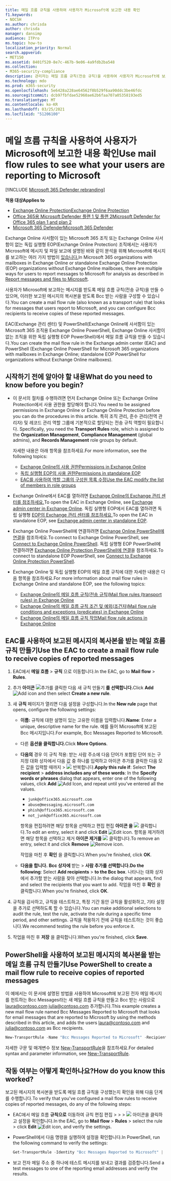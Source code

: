 ```yaml
---
title: 메일 흐름 규칙을 사용하여 사용자가 Microsoft에 보고한 내용 확인
f1.keywords:
- NOCSH
ms.author: chrisda
author: chrisda
manager: dansimp
audience: ITPro
ms.topic: how-to
localization_priority: Normal
search.appverid:
- MET150
ms.assetid: 8401f520-8e7c-467b-9e06-4a9fdb2ba548
ms.collection:
- M365-security-compliance
description: 관리자는 메일 흐름 규칙(전송 규칙)을 사용하여 사용자가 Microsoft에 보고하는 메시지의 복사본을 받는 방법을 배울 수 있습니다.
ms.technology: mdo
ms.prod: m365-security
ms.openlocfilehash: 5e6428a228ae64562f0b529f6aa90ddc3be46fdc
ms.sourcegitcommit: dcb97fbfdae52960ae62b6faa707a05358193ed5
ms.translationtype: MT
ms.contentlocale: ko-KR
ms.lasthandoff: 03/25/2021
ms.locfileid: "51206100"
---
```

# <a name="use-mail-flow-rules-to-see-what-your-users-are-reporting-to-microsoft"></a><span data-ttu-id="4f31c-103">메일 흐름 규칙을 사용하여 사용자가 Microsoft에 보고한 내용 확인</span><span class="sxs-lookup"><span data-stu-id="4f31c-103">Use mail flow rules to see what your users are reporting to Microsoft</span></span>

[!INCLUDE [Microsoft 365 Defender rebranding](../includes/microsoft-defender-for-office.md)]

<span data-ttu-id="4f31c-104">**적용 대상**</span><span class="sxs-lookup"><span data-stu-id="4f31c-104">**Applies to**</span></span>
- [<span data-ttu-id="4f31c-105">Exchange Online Protection</span><span class="sxs-lookup"><span data-stu-id="4f31c-105">Exchange Online Protection</span></span>](exchange-online-protection-overview.md)
- [<span data-ttu-id="4f31c-106">Office 365용 Microsoft Defender 플랜 1 및 플랜 2</span><span class="sxs-lookup"><span data-stu-id="4f31c-106">Microsoft Defender for Office 365 plan 1 and plan 2</span></span>](defender-for-office-365.md)
- [<span data-ttu-id="4f31c-107">Microsoft 365 Defender</span><span class="sxs-lookup"><span data-stu-id="4f31c-107">Microsoft 365 Defender</span></span>](../defender/microsoft-365-defender.md)

<span data-ttu-id="4f31c-108">Exchange Online 사서함이 있는 Microsoft 365 조직 또는 Exchange Online 사서함이 없는 독립 실행형 EOP(Exchange Online Protection) 조직에서는 사용자가 Microsoft에 메시지 및 파일 보고에 설명된 바와 같이 분석을 위해 Microsoft에 메시지를 보고하는 여러 가지 방법이 [있습니다.](report-junk-email-messages-to-microsoft.md)</span><span class="sxs-lookup"><span data-stu-id="4f31c-108">In Microsoft 365 organizations with mailboxes in Exchange Online or standalone Exchange Online Protection (EOP) organizations without Exchange Online mailboxes, there are multiple ways for users to report messages to Microsoft for analysis as described in [Report messages and files to Microsoft](report-junk-email-messages-to-microsoft.md).</span></span>

<span data-ttu-id="4f31c-109">사용자가 Microsoft에 보고하는 메시지를 받도록 메일 흐름 규칙(전송 규칙)을 만들 수 있으며, 이러한 보고된 메시지의 복사본을 받도록 Bcc 받는 사람을 구성할 수 있습니다.</span><span class="sxs-lookup"><span data-stu-id="4f31c-109">You can create a mail flow rule (also known as a transport rule) that looks for messages that users report to Microsoft, and you can configure Bcc recipients to receive copies of these reported messages.</span></span>

<span data-ttu-id="4f31c-110">EAC(Exchange 관리 센터) 및 PowerShell(Exchange Online에 사서함이 있는 Microsoft 365 조직용 Exchange Online PowerShell, Exchange Online 사서함이 없는 조직을 위한 독립 실행형 EOP PowerShell)에서 메일 흐름 규칙을 만들 수 있습니다.</span><span class="sxs-lookup"><span data-stu-id="4f31c-110">You can create the mail flow rule in the Exchange admin center (EAC) and PowerShell (Exchange Online PowerShell for Microsoft 365 organizations with mailboxes in Exchange Online; standalone EOP PowerShell for organizations without Exchange Online mailboxes).</span></span>

## <a name="what-do-you-need-to-know-before-you-begin"></a><span data-ttu-id="4f31c-111">시작하기 전에 알아야 할 내용</span><span class="sxs-lookup"><span data-stu-id="4f31c-111">What do you need to know before you begin?</span></span>

- <span data-ttu-id="4f31c-112">이 문서의 절차를 수행하려면 먼저 Exchange Online 또는 Exchange Online Protection에서 사용 권한을 할당해야 합니다.</span><span class="sxs-lookup"><span data-stu-id="4f31c-112">You need to be assigned permissions in Exchange Online or Exchange Online Protection before you can do the procedures in this article.</span></span> <span data-ttu-id="4f31c-113">특히 조직 관리, 준수 관리(전역 관리자) 및  레코드 관리 역할 그룹에  기본적으로 할당되는 전송 규칙 역할이 필요합니다. </span><span class="sxs-lookup"><span data-stu-id="4f31c-113">Specifically, you need the **Transport Rules** role, which is assigned to the **Organization Management**, **Compliance Management** (global admins), and **Records Management** role groups by default.</span></span>

  <span data-ttu-id="4f31c-114">자세한 내용은 아래 항목을 참조하세요.</span><span class="sxs-lookup"><span data-stu-id="4f31c-114">For more information, see the following topics:</span></span>

  - [<span data-ttu-id="4f31c-115">Exchange Online의 사용 권한</span><span class="sxs-lookup"><span data-stu-id="4f31c-115">Permissions in Exchange Online</span></span>](/exchange/permissions-exo/permissions-exo)
  - [<span data-ttu-id="4f31c-116">독립 실행형 EOP의 사용 권한</span><span class="sxs-lookup"><span data-stu-id="4f31c-116">Permissions in standalone EOP</span></span>](feature-permissions-in-eop.md)
  - [<span data-ttu-id="4f31c-117">EAC를 사용하여 역할 그룹의 구성원 목록 수정</span><span class="sxs-lookup"><span data-stu-id="4f31c-117">Use the EAC modify the list of members in role groups</span></span>](manage-admin-role-group-permissions-in-eop.md#use-the-eac-modify-the-list-of-members-in-role-groups)

- <span data-ttu-id="4f31c-118">Exchange Online에서 EAC를 열하려면 [Exchange Online의 Exchange 관리 센터를 참조하세요.](/Exchange/exchange-admin-center)</span><span class="sxs-lookup"><span data-stu-id="4f31c-118">To open the EAC in Exchange Online, see [Exchange admin center in Exchange Online](/Exchange/exchange-admin-center).</span></span> <span data-ttu-id="4f31c-119">독립 실행형 EOP에서 EAC를 열하려면 독립 실행형 [EOP의 Exchange 관리 센터를 참조하세요.](exchange-admin-center-in-exchange-online-protection-eop.md)</span><span class="sxs-lookup"><span data-stu-id="4f31c-119">To open the EAC in standalone EOP, see [Exchange admin center in standalone EOP](exchange-admin-center-in-exchange-online-protection-eop.md).</span></span>

- <span data-ttu-id="4f31c-120">Exchange Online PowerShell에 연결하려면 [Exchange Online PowerShell에 연결](/powershell/exchange/connect-to-exchange-online-powershell)을 참조하세요.</span><span class="sxs-lookup"><span data-stu-id="4f31c-120">To connect to Exchange Online PowerShell, see [Connect to Exchange Online PowerShell](/powershell/exchange/connect-to-exchange-online-powershell).</span></span> <span data-ttu-id="4f31c-121">독립 실행형 EOP PowerShell에 연결하려면 [Exchange Online Protection PowerShell에 연결](/powershell/exchange/connect-to-exchange-online-protection-powershell)을 참조하세요.</span><span class="sxs-lookup"><span data-stu-id="4f31c-121">To connect to standalone EOP PowerShell, see [Connect to Exchange Online Protection PowerShell](/powershell/exchange/connect-to-exchange-online-protection-powershell).</span></span>

- <span data-ttu-id="4f31c-122">Exchange Online 및 독립 실행형 EOP의 메일 흐름 규칙에 대한 자세한 내용은 다음 항목을 참조하세요.</span><span class="sxs-lookup"><span data-stu-id="4f31c-122">For more information about mail flow rules in Exchange Online and standalone EOP, see the following topics:</span></span>
  - [<span data-ttu-id="4f31c-123">Exchange Online의 메일 흐름 규칙(전송 규칙)</span><span class="sxs-lookup"><span data-stu-id="4f31c-123">Mail flow rules (transport rules) in Exchange Online</span></span>](/Exchange/security-and-compliance/mail-flow-rules/mail-flow-rules)
  - [<span data-ttu-id="4f31c-124">Exchange Online의 메일 흐름 규칙 조건 및 예외(조건자)</span><span class="sxs-lookup"><span data-stu-id="4f31c-124">Mail flow rule conditions and exceptions (predicates) in Exchange Online</span></span>](/Exchange/security-and-compliance/mail-flow-rules/conditions-and-exceptions)
  - [<span data-ttu-id="4f31c-125">Exchange Online의 메일 흐름 규칙 작업</span><span class="sxs-lookup"><span data-stu-id="4f31c-125">Mail flow rule actions in Exchange Online</span></span>](/Exchange/security-and-compliance/mail-flow-rules/mail-flow-rule-actions)

## <a name="use-the-eac-to-create-a-mail-flow-rule-to-receive-copies-of-reported-messages"></a><span data-ttu-id="4f31c-126">EAC를 사용하여 보고된 메시지의 복사본을 받는 메일 흐름 규칙 만들기</span><span class="sxs-lookup"><span data-stu-id="4f31c-126">Use the EAC to create a mail flow rule to receive copies of reported messages</span></span>

1. <span data-ttu-id="4f31c-127">EAC에서 **메일 흐름** \> **규칙** 으로 이동합니다.</span><span class="sxs-lookup"><span data-stu-id="4f31c-127">In the EAC, go to **Mail flow** \> **Rules**.</span></span>

2. <span data-ttu-id="4f31c-128">추가 **아이콘** ![ 추가를 ](../../media/ITPro-EAC-AddIcon.png) 클릭한 다음 새 규칙 만들기 **를 선택합니다.**</span><span class="sxs-lookup"><span data-stu-id="4f31c-128">Click **Add** ![Add icon](../../media/ITPro-EAC-AddIcon.png) and then select **Create a new rule**.</span></span>

3. <span data-ttu-id="4f31c-129">새 **규칙** 페이지가 열리면 다음 설정을 구성합니다.</span><span class="sxs-lookup"><span data-stu-id="4f31c-129">In the **New rule** page that opens, configure the following settings:</span></span>

   - <span data-ttu-id="4f31c-130">**이름:** 규칙에 대한 설명이 있는 고유한 이름을 입력합니다.</span><span class="sxs-lookup"><span data-stu-id="4f31c-130">**Name**: Enter a unique, descriptive name for the rule.</span></span> <span data-ttu-id="4f31c-131">예를 들어 Microsoft에 보고된 Bcc 메시지입니다.</span><span class="sxs-lookup"><span data-stu-id="4f31c-131">For example, Bcc Messages Reported to Microsoft.</span></span>

   - <span data-ttu-id="4f31c-132">다른 **옵션을 클릭합니다.**</span><span class="sxs-lookup"><span data-stu-id="4f31c-132">Click **More Options**.</span></span>

   - <span data-ttu-id="4f31c-133">**다음의** 경우 이  규칙 적용: 받는 사람 주소에 다음 단어가 포함된 단어 또는 구 지정 대화 상자에서 다음 값 중 하나를 입력하고 아이콘 추가를 클릭한 다음 모든 값을 입력할 때까지 \>    ![ ](../../media/ITPro-EAC-AddIcon.png) 반복합니다.</span><span class="sxs-lookup"><span data-stu-id="4f31c-133">**Apply this rule if**: Select **The recipient** \> **address includes any of these words**: In the **Specify words or phrases** dialog that appears, enter one of the following values, click **Add** ![Add Icon](../../media/ITPro-EAC-AddIcon.png), and repeat until you've entered all the values.</span></span>

     - `junk@office365.microsoft.com`
     - `abuse@messaging.microsoft.com`
     - `phish@office365.microsoft.com`
     - `not_junk@office365.microsoft.com`

     <span data-ttu-id="4f31c-134">항목을 편집하려면 해당 항목을 선택하고 편집 편집 **아이콘 을** ![ ](../../media/ITPro-EAC-EditIcon.png) 클릭합니다.</span><span class="sxs-lookup"><span data-stu-id="4f31c-134">To edit an entry, select it and click **Edit** ![Edit icon](../../media/ITPro-EAC-EditIcon.png).</span></span> <span data-ttu-id="4f31c-135">항목을 제거하려면 해당 항목을 선택하고 제거 **아이콘 제거를** ![ ](../../media/ITPro-EAC-DeleteIcon.png) 클릭합니다.</span><span class="sxs-lookup"><span data-stu-id="4f31c-135">To remove an entry, select it and click **Remove** ![Remove icon](../../media/ITPro-EAC-DeleteIcon.png).</span></span>

     <span data-ttu-id="4f31c-136">작업을 마친 후 **확인** 을 클릭합니다.</span><span class="sxs-lookup"><span data-stu-id="4f31c-136">When you're finished, click **OK**.</span></span>

   - <span data-ttu-id="4f31c-137">**다음을 합니다.** **Bcc 상자에** 받는 \> **사람 추가를 선택합니다.**</span><span class="sxs-lookup"><span data-stu-id="4f31c-137">**Do the following**: Select **Add recipients** \> **to the Bcc box**.</span></span> <span data-ttu-id="4f31c-138">나타나는 대화 상자에서 추가할 받는 사람을 찾아 선택합니다.</span><span class="sxs-lookup"><span data-stu-id="4f31c-138">In the dialog that appears, find and select the recipients that you want to add.</span></span> <span data-ttu-id="4f31c-139">작업을 마친 후 **확인** 을 클릭합니다.</span><span class="sxs-lookup"><span data-stu-id="4f31c-139">When you're finished, click **OK**.</span></span>

4. <span data-ttu-id="4f31c-140">규칙을 감사하고, 규칙을 테스트하고, 특정 기간 동안 규칙을 활성화하고, 기타 설정을 추가로 선택하도록 할 수 있습니다.</span><span class="sxs-lookup"><span data-stu-id="4f31c-140">You can make additional selections to audit the rule, test the rule, activate the rule during a specific time period, and other settings.</span></span> <span data-ttu-id="4f31c-141">규칙을 적용하기 전에 규칙을 테스트하는 것이 좋습니다.</span><span class="sxs-lookup"><span data-stu-id="4f31c-141">We recommend testing the rule before you enforce it.</span></span>

5. <span data-ttu-id="4f31c-142">작업을 마친 후 **저장** 을 클릭합니다.</span><span class="sxs-lookup"><span data-stu-id="4f31c-142">When you're finished, click **Save**.</span></span>

## <a name="use-powershell-to-create-a-mail-flow-rule-to-receive-copies-of-reported-messages"></a><span data-ttu-id="4f31c-143">PowerShell을 사용하여 보고된 메시지의 복사본을 받는 메일 흐름 규칙 만들기</span><span class="sxs-lookup"><span data-stu-id="4f31c-143">Use PowerShell to create a mail flow rule to receive copies of reported messages</span></span>

<span data-ttu-id="4f31c-144">이 예에서는 이 문서에 설명된 방법을 사용하여 Microsoft에 보고된 전자 메일 메시지를 헌트하는 Bcc Messages라는 새 메일 흐름 규칙을 만들고 Bcc 받는 사람으로 laura@contoso.com julia@contoso.com 추가합니다.</span><span class="sxs-lookup"><span data-stu-id="4f31c-144">This example creates a new mail flow rule named Bcc Messages Reported to Microsoft that looks for email messages that are reported to Microsoft by using the methods described in this article, and adds the users laura@contoso.com and julia@contoso.com as Bcc recipients.</span></span>

```powershell
New-TransportRule -Name "Bcc Messages Reported to Microsoft" -RecipientAddressContainsWords "junk@office365.microsoft.com","abuse@messaging.microsoft.com","phish@office365.microsoft.com","false_positive@messaging.microsoft.com" -BlindCopyTo "laura@contoso.com","julia@contoso.com".
```

<span data-ttu-id="4f31c-145">자세한 구문 및 매개변수 정보 [New-TransportRule](/powershell/module/exchange/new-transportrule)을 참조하세요.</span><span class="sxs-lookup"><span data-stu-id="4f31c-145">For detailed syntax and parameter information, see [New-TransportRule](/powershell/module/exchange/new-transportrule).</span></span>

## <a name="how-do-you-know-this-worked"></a><span data-ttu-id="4f31c-146">작동 여부는 어떻게 확인하나요?</span><span class="sxs-lookup"><span data-stu-id="4f31c-146">How do you know this worked?</span></span>

<span data-ttu-id="4f31c-147">보고된 메시지의 복사본을 받도록 메일 흐름 규칙을 구성했는지 확인을 위해 다음 단계를 수행합니다.</span><span class="sxs-lookup"><span data-stu-id="4f31c-147">To verify that you've configured a mail flow rules to receive copies of reported messages, do any of the following steps:</span></span>

- <span data-ttu-id="4f31c-148">EAC에서 메일 흐름 **규칙으로** 이동하여 규칙 편집 편집 \>  \> \>  ![ ](../../media/ITPro-EAC-EditIcon.png) 아이콘을 클릭하고 설정을 확인합니다.</span><span class="sxs-lookup"><span data-stu-id="4f31c-148">In the EAC, go to **Mail flow** \> **Rules** \> select the rule \> click **Edit** ![Edit icon](../../media/ITPro-EAC-EditIcon.png), and verify the settings.</span></span>

- <span data-ttu-id="4f31c-149">PowerShell에서 다음 명령을 실행하여 설정을 확인합니다.</span><span class="sxs-lookup"><span data-stu-id="4f31c-149">In PowerShell, run the following command to verify the settings:</span></span>

  ```powershell
  Get-TransportRule -Identity "Bcc Messages Reported to Microsoft" | Format-List
  ```

- <span data-ttu-id="4f31c-150">보고 전자 메일 주소 중 하나에 테스트 메시지를 보내고 결과를 검증합니다.</span><span class="sxs-lookup"><span data-stu-id="4f31c-150">Send a test messages to one of the reporting email addresses and verify the results.</span></span>